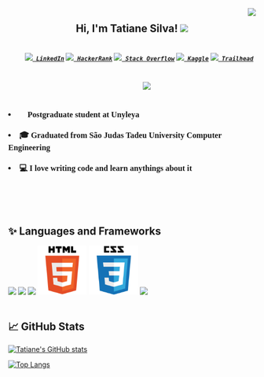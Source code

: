 <img align="right" src="https://visitor-badge.laobi.icu/badge?page_id=Tatiane3007.Tatiane3007">

<h2 align="center"> Hi, I'm Tatiane Silva! <img src="https://emojis.slackmojis.com/emojis/images/1588315024/8823/hyperkitty.gif?1588315024" width="50"></h2>


<h5 align="center">
  <code>
    <a href="https://www.linkedin.com/in/tatiane-silva-44827816a/" title="LinkedIn Profile"><img width="22" src="https://github.com/zumrudu-anka/zumrudu-anka/blob/master/images/linkedin.svg"> LinkedIn</a></code>
  <code><a href="https://www.hackerrank.com/tatiane8silva201" title="HackerRank Profile"><img width="22" src="https://github.com/zumrudu-anka/zumrudu-anka/blob/master/images/hackerrank.png"> HackerRank</a></code>
  <code><a href="https://stackoverflow.com/users/15858281/tatiane3007?tab=profile" title="Stack Overflow Profile"><img width="22" src="https://github.com/zumrudu-anka/zumrudu-anka/blob/master/images/stackoverflow.svg"> Stack Overflow</a></code>
  <code><a href="https://www.kaggle.com/tatianesilva" title="Kaggle Profile"><img width="22" src="https://www.vectorlogo.zone/logos/kaggle/kaggle-icon.svg"> Kaggle</a></code>
  <code><a href="" title="Kaggle Profile"><img width="22" src="https://encrypted-tbn0.gstatic.com/images?q=tbn:ANd9GcSW4c9_DhxfvgiWiHDD9_Nu7B-HXj5CPOZUsiahpU_YAJzzlJEKvOzD7ss-WIZl3a3_C5M&usqp=CAU"> Trailhead</a></code>
  <br>
  <br>
</h5>


<div>
  <img align="right" src="https://raw.githubusercontent.com/rahul-jha98/rahul-jha98/main/techstack.gif" width="230">
    <p align="left">
      <br>
      <br>
      <h3 style="font-family:Georgia">
        <li>🔬 Postgraduate student at Unyleya</li>
        <br>
        <li>🎓 Graduated from São Judas Tadeu University Computer Engineering</li>
        <br>
        <li>💻 I love writing code and learn anythings about it</li>
        <br>
      </h3>
    </p>
</div>

<!--
**Tatiane3007/Tatiane3007** is a ✨ _special_ ✨ repository because its `README.md` (this file) appears on your GitHub profile.

Here are some ideas to get you started:

- 🔭 I’m currently working on ...
- 🌱 I’m currently learning ...
- 👯 I’m looking to collaborate on ...
- 🤔 I’m looking for help with ...
- 💬 Ask me about ...
- 📫 How to reach me: ...
- 😄 Pronouns: ...
- ⚡ Fun fact: ...
-->



</br>
</br>

## :sparkles: Languages and Frameworks

<p align="left">
  <img src="https://i.giphy.com/media/LMt9638dO8dftAjtco/200.webp" width="100">
  <img src="https://media3.giphy.com/media/ln7z2eWriiQAllfVcn/200w.webp" width="100">
  <img src="https://i.giphy.com/media/eNAsjO55tPbgaor7ma/200w.webp" width="100">
  <img src="https://raw.githubusercontent.com/devicons/devicon/master/icons/html5/html5-original-wordmark.svg" width="100">
  <img src="https://raw.githubusercontent.com/github/explore/80688e429a7d4ef2fca1e82350fe8e3517d3494d/topics/css/css.png" width="100">
  <img src="https://cdn.worldvectorlogo.com/logos/salesforce-2.svg" width="100"><br><br>
</p>



## &#x1f4c8; GitHub Stats

[![Tatiane's GitHub stats](https://github-readme-stats.vercel.app/api?username=Tatiane3007&show_icons=true&theme=dark)](https://github.com/anuraghazra/github-readme-stats)

[![Top Langs](https://github-readme-stats.vercel.app/api/top-langs/?username=Tatiane3007&layout=compact&show_icons=true&theme=dark)](https://github.com/anuraghazra/github-readme-stats)


